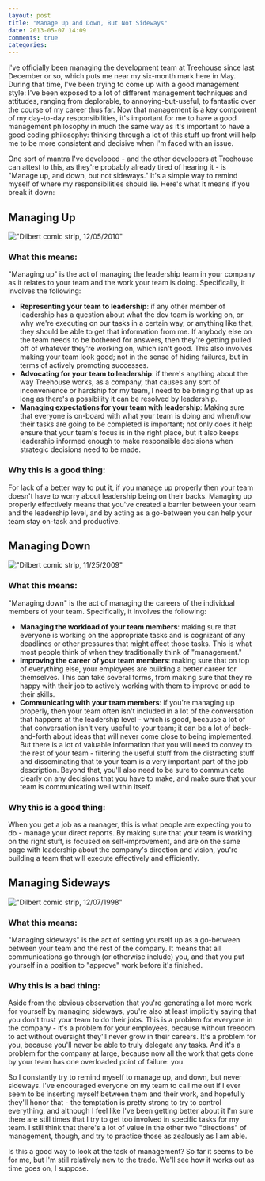 ```yaml
---
layout: post
title: "Manage Up and Down, But Not Sideways"
date: 2013-05-07 14:09
comments: true
categories: 
---
```


I've officially been managing the development team at Treehouse since last
December or so, which puts me near my six-month mark here in May. During that
time, I've been trying to come up with a good management style: I've been
exposed to a lot of different management techniques and attitudes, ranging from
deplorable, to annoying-but-useful, to fantastic over the course of my career
thus far. Now that management is a key component of my day-to-day
responsibilities, it's important for me to have a good management philosophy in
much the same way as it's important to have a good coding philosophy: thinking
through a lot of this stuff up front will help me to be more consistent and
decisive when I'm faced with an issue.

One sort of mantra I've developed - and the other developers at Treehouse can
attest to this, as they're probably already tired of hearing it - is "Manage up,
and down, but not sideways." It's a simple way to remind myself of where my
responsibilities should lie. Here's what it means if you break it down:

## Managing Up

!["Dilbert comic strip, 12/05/2010"](http://dilbert.com/dyn/str_strip/000000000/00000000/0000000/100000/00000/7000/100/107169/107169.strip.sunday.gif)

### What this means:

"Managing up" is the act of managing the leadership team in your company as it
relates to your team and the work your team is doing. Specifically, it involves
the following:

* **Representing your team to leadership**: if any other member of leadership
  has a question about what the dev team is working on, or why we're executing
  on our tasks in a certain way, or anything like that, they should be able to
  get that information from me. If anybody else on the team needs to be bothered
  for answers, then they're getting pulled off of whatever they're working on,
  which isn't good. This also involves making your team look good; not in the
  sense of hiding failures, but in terms of actively promoting successes.
* **Advocating for your team to leadership**: if there's anything about the way
  Treehouse works, as a company, that causes any sort of inconvenience or
  hardship for my team, I need to be bringing that up as long as there's a
  possibility it can be resolved by leadership.
* **Managing expectations for your team with leadership**: Making sure that
  everyone is on-board with what your team is doing and when/how their tasks are
  going to be completed is important; not only does it help ensure that your
  team's focus is in the right place, but it also keeps leadership informed
  enough to make responsible decisions when strategic decisions need to be made.

### Why this is a good thing:

For lack of a better way to put it, if you manage up properly then your team
doesn't have to worry about leadership being on their backs. Managing up
properly effectively means that you've created a barrier between your team and
the leadership level, and by acting as a go-between you can help your team stay
on-task and productive.

## Managing Down

!["Dilbert comic strip, 11/25/2009"](http://dilbert.com/dyn/str_strip/000000000/00000000/0000000/000000/70000/4000/800/74831/74831.strip.gif)

### What this means:

"Managing down" is the act of managing the careers of the individual members of
your team. Specifically, it involves the following:

* **Managing the workload of your team members**: making sure that everyone is
  working on the appropriate tasks and is cognizant of any deadlines or other
  pressures that might affect those tasks. This is what most people think of
  when they traditionally think of "management."
* **Improving the career of your team members**: making sure that on top of
  everything else, your employees are building a better career for themselves.
  This can take several forms, from making sure that they're happy with their
  job to actively working with them to improve or add to their skills.
* **Communicating with your team members**: if you're managing up properly, then
  your team often isn't included in a lot of the conversation that happens at
  the leadership level - which is good, because a lot of that conversation isn't
  very useful to your team; it can be a lot of back-and-forth about ideas
  that will never come close to being implemented. But there is a lot of
  valuable information that you will need to convey to the rest of your team -
  filtering the useful stuff from the distracting stuff and disseminating that
  to your team is a very important part of the job description. Beyond that,
  you'll also need to be sure to communicate clearly on any decisions that you
  have to make, and make sure that your team is communicating well within
  itself.

### Why this is a good thing:

When you get a job as a manager, this is what people are expecting you to do -
manage your direct reports. By making sure that your team is working on the
right stuff, is focused on self-improvement, and are on the same page with
leadership about the company's direction and vision, you're building a team that
will execute effectively and efficiently.

## Managing Sideways

!["Dilbert comic strip, 12/07/1998"](http://dilbert.com/dyn/str_strip/000000000/00000000/0000000/000000/10000/2000/900/12961/12961.strip.gif)

### What this means:

"Managing sideways" is the act of setting yourself up as a go-between between
your team and the rest of the company. It means that all communications go
through (or otherwise include) you, and that you put yourself in a position to
"approve" work before it's finished. 

### Why this is a bad thing:

Aside from the obvious observation that you're generating a lot more work for
yourself by managing sideways, you're also at least implicitly saying that you
don't trust your team to do their jobs. This is a problem for everyone in the
company - it's a problem for your employees, because without freedom to act
without oversight they'll never grow in their careers. It's a problem for you,
because you'll never be able to truly delegate any tasks. And it's a problem for
the company at large, because now all the work that gets done by your team has
one overloaded point of failure: you.

So I constantly try to remind myself to manage up, and down, but never sideways.
I've encouraged everyone on my team to call me out if I ever seem to be
inserting myself between them and their work, and hopefully they'll honor that -
the temptation is pretty strong to try to control everything, and although I
feel like I've been getting better about it I'm sure there are still times that
I try to get too involved in specific tasks for my team. I still think that
there's a lot of value in the other two "directions" of management, though, and
try to practice those as zealously as I am able.

Is this a good way to look at the task of management? So far it seems to be for
me, but I'm still relatively new to the trade. We'll see how it works out as
time goes on, I suppose.
